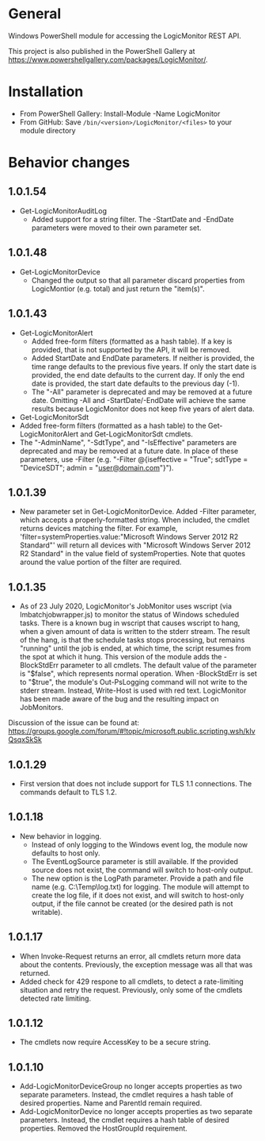 # General
Windows PowerShell module for accessing the LogicMonitor REST API.

This project is also published in the PowerShell Gallery at https://www.powershellgallery.com/packages/LogicMonitor/.

# Installation
- From PowerShell Gallery: Install-Module -Name LogicMonitor
- From GitHub: Save `/bin/<version>/LogicMonitor/<files>` to your module directory

# Behavior changes
## 1.0.1.54
- Get-LogicMonitorAuditLog
  - Added support for a string filter. The -StartDate and -EndDate parameters were moved to their own parameter set.
## 1.0.1.48
- Get-LogicMonitorDevice
  - Changed the output so that all parameter discard properties from LogicMontior (e.g. total) and just return the "item(s)".
## 1.0.1.43
- Get-LogicMonitorAlert
  - Added free-form filters (formatted as a hash table). If a key is provided, that is not supported by the API, it will be removed.
  - Added StartDate and EndDate parameters. If neither is provided, the time range defaults to the previous five years. If only the start date is provided, the end date defaults to the current day. If only the end date is provided, the start date defaults to the previous day (-1).
  - The "-All" parameter is deprecated and may be removed at a future date. Omitting -All and -StartDate/-EndDate will achieve the same results because LogicMonitor does not keep five years of alert data.
- Get-LogicMonitorSdt
- Added free-form filters (formatted as a hash table) to the Get-LogicMonitorAlert and Get-LogicMonitorSdt cmdlets.
- The "-AdminName", "-SdtType", and "-IsEffective" parameters are deprecated and may be removed at a future date. In place of these parameters, use -Filter (e.g. "-Filter @{iseffective = "True"; sdtType = "DeviceSDT"; admin = "user@domain.com"}").
## 1.0.1.39
- New parameter set in Get-LogicMonitorDevice. Added -Filter parameter, which accepts a properly-formatted string. When included, the cmdlet returns devices matching the filter. For example, 'filter=systemProperties.value:"Microsoft Windows Server 2012 R2 Standard"' will return all devices with "Microsoft Windows Server 2012 R2 Standard" in the value field of systemProperties. Note that quotes around the value portion of the filter are required.
## 1.0.1.35
- As of 23 July 2020, LogicMonitor's JobMonitor uses wscript (via lmbatchjobwrapper.js) to monitor the status of Windows scheduled tasks. There is a known bug in wscript that causes wscript to hang, when a given amount of data is written to the stderr stream. The result of the hang, is that the schedule tasks stops processing, but remains "running" until the job is ended, at which time, the script resumes from the spot at which it hung. This version of the module adds the -BlockStdErr parameter to all cmdlets. The default value of the parameter is "$false", which represents normal operation. When -BlockStdErr is set to "$true", the module's Out-PsLogging command will not write to the stderr stream. Instead, Write-Host is used with red text. LogicMonitor has been made aware of the bug and the resulting impact on JobMonitors.

Discussion of the issue can be found at: https://groups.google.com/forum/#!topic/microsoft.public.scripting.wsh/kIvQsqxSkSk
## 1.0.1.29
- First version that does not include support for TLS 1.1 connections. The commands default to TLS 1.2.
## 1.0.1.18
- New behavior in logging.
  - Instead of only logging to the Windows event log, the module now defaults to host only.
  - The EventLogSource parameter is still available. If the provided source does not exist, the command will switch to host-only output.
  - The new option is the LogPath parameter. Provide a path and file name (e.g. C:\Temp\log.txt) for logging. The module will attempt to create the log file, if it does not exist, and will switch to host-only output, if the file cannot be created (or the desired path is not writable).
## 1.0.1.17
- When Invoke-Request returns an error, all cmdlets return more data about the contents. Previously, the exception message was all that was returned.
- Added check for 429 respone to all cmdlets, to detect a rate-limiting situation and retry the request. Previously, only some of the cmdlets detected rate limiting.
## 1.0.1.12
- The cmdlets now require AccessKey to be a secure string.
## 1.0.1.10
- Add-LogicMonitorDeviceGroup no longer accepts properties as two separate parameters. Instead, the cmdlet requires a hash table of desired properties. Name and ParentId remain required.
- Add-LogicMonitorDevice no longer accepts properties as two separate parameters. Instead, the cmdlet requires a hash table of desired properties. Removed the HostGroupId requirement.